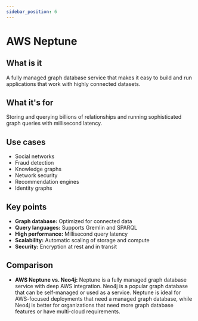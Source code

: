 ```yaml
---
sidebar_position: 6
---
```


# AWS Neptune

## What is it
A fully managed graph database service that makes it easy to build and run applications that work with highly connected datasets.

## What it's for
Storing and querying billions of relationships and running sophisticated graph queries with millisecond latency.

## Use cases
- Social networks
- Fraud detection
- Knowledge graphs
- Network security
- Recommendation engines
- Identity graphs

## Key points
- **Graph database:** Optimized for connected data
- **Query languages:** Supports Gremlin and SPARQL
- **High performance:** Millisecond query latency
- **Scalability:** Automatic scaling of storage and compute
- **Security:** Encryption at rest and in transit

## Comparison
- **AWS Neptune vs. Neo4j:** Neptune is a fully managed graph database service with deep AWS integration. Neo4j is a popular graph database that can be self-managed or used as a service. Neptune is ideal for AWS-focused deployments that need a managed graph database, while Neo4j is better for organizations that need more graph database features or have multi-cloud requirements. 